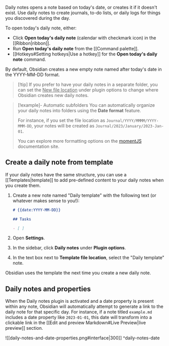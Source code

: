 Daily notes opens a note based on today's date, or creates it if it doesn't exist. Use daily notes to create journals, to-do lists, or daily logs for things you discovered during the day.

To open today's daily note, either:

- Click **Open today's daily note** (calendar with checkmark icon) in the [[Ribbon|ribbon]].
- Run **Open today's daily note** from the [[Command palette]].
- [[Hotkeys#Setting hotkeys|Use a hotkey]] for the **Open today's daily note** command.

By default, Obsidian creates a new empty note named after today's date in the YYYY-MM-DD format.

> [!tip] If you prefer to have your daily notes in a separate folder, you can set the <u>New file location</u> under plugin options to change where Obsidian creates new daily notes.

> [!example]- Automatic subfolders
> You can automatically organize your daily notes into folders using the **Date format** feature.
> 
> For instance, if you set the file location as `Journal/YYYY/MMMM/YYYY-MMM-DD`, your notes will be created as `Journal/2023/January/2023-Jan-01`. 
> 
> You can explore more formatting options on the [momentJS](https://momentjs.com/docs/#/displaying/format/) documentation site.

## Create a daily note from template

If your daily notes have the same structure, you can use a [[Templates|template]] to add pre-defined content to your daily notes when you create them.

1. Create a new note named "Daily template" with the following text (or whatever makes sense to you!):

   ```md
   # {{date:YYYY-MM-DD}}

   ## Tasks

   - [ ]
   ```

2. Open **Settings**.
3. In the sidebar, click **Daily notes** under **Plugin options**.
4. In the text box next to **Template file location**, select the "Daily template" note.

Obsidian uses the template the next time you create a new daily note.

## Daily notes and properties

When the Daily notes plugin is activated and a date property is present within any note, Obsidian will automatically attempt to generate a link to the daily note for that specific day. For instance, if a note titled `example.md` includes a date property like `2023-01-01`, this date will transform into a clickable link in the [[Edit and preview Markdown#Live Preview|live preview]] section.

![[daily-notes-and-date-properties.png#interface|300]]
^daily-notes-date
